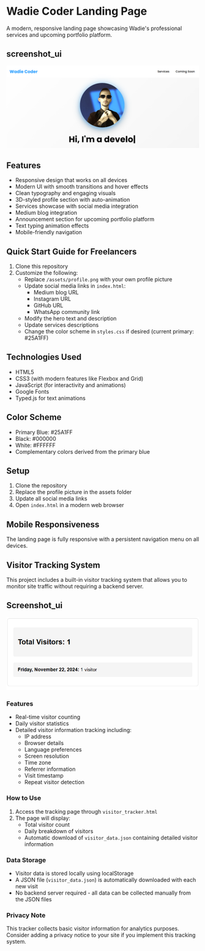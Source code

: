 # Wadie Coder Landing Page

A modern, responsive landing page showcasing Wadie's professional services and upcoming portfolio platform.

## screenshot_ui

![screenshot_ui](./assets/screenshot_ui.png)

## Features

- Responsive design that works on all devices
- Modern UI with smooth transitions and hover effects
- Clean typography and engaging visuals
- 3D-styled profile section with auto-animation
- Services showcase with social media integration
- Medium blog integration
- Announcement section for upcoming portfolio platform
- Text typing animation effects
- Mobile-friendly navigation

## Quick Start Guide for Freelancers

1. Clone this repository
2. Customize the following:
   - Replace `/assets/profile.png` with your own profile picture
   - Update social media links in `index.html`:
     - Medium blog URL
     - Instagram URL
     - GitHub URL
     - WhatsApp community link
   - Modify the hero text and description
   - Update services descriptions
   - Change the color scheme in `styles.css` if desired (current primary: #25A1FF)

## Technologies Used

- HTML5
- CSS3 (with modern features like Flexbox and Grid)
- JavaScript (for interactivity and animations)
- Google Fonts
- Typed.js for text animations

## Color Scheme

- Primary Blue: #25A1FF
- Black: #000000
- White: #FFFFFF
- Complementary colors derived from the primary blue

## Setup

1. Clone the repository
2. Replace the profile picture in the assets folder
3. Update all social media links
4. Open `index.html` in a modern web browser

## Mobile Responsiveness

The landing page is fully responsive with a persistent navigation menu on all devices.

## Visitor Tracking System

This project includes a built-in visitor tracking system that allows you to monitor site traffic without requiring a backend server.

## Screenshot_ui

![screenshot_ui](./assets/screenshot_ui_tracking.png)

### Features

- Real-time visitor counting
- Daily visitor statistics
- Detailed visitor information tracking including:
  - IP address
  - Browser details
  - Language preferences
  - Screen resolution
  - Time zone
  - Referrer information
  - Visit timestamp
  - Repeat visitor detection

### How to Use

1. Access the tracking page through `visitor_tracker.html`
2. The page will display:
   - Total visitor count
   - Daily breakdown of visitors
   - Automatic download of `visitor_data.json` containing detailed visitor information

### Data Storage

- Visitor data is stored locally using localStorage
- A JSON file (`visitor_data.json`) is automatically downloaded with each new visit
- No backend server required - all data can be collected manually from the JSON files

### Privacy Note

This tracker collects basic visitor information for analytics purposes. Consider adding a privacy notice to your site if you implement this tracking system.
